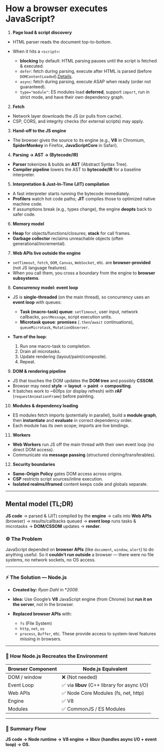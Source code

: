 # How a browser executes JavaScript?

1. **Page load & script discovery**

* HTML parser reads the document top-to-bottom.
* When it hits a `<script>`:

  * **blocking** by default: HTML parsing pauses until the script is fetched & executed.
  * `defer`: fetch during parsing, execute after HTML is parsed (before `DOMContentLoaded`).[Details](/).
  * `async`: fetch during parsing, execute ASAP when ready (order not guaranteed).
  * `type="module"`: ES modules load **deferred**, support `import`, run in strict mode, and have their own dependency graph.

2. **Fetch**

* Network layer downloads the JS (or pulls from cache).
* CSP, CORS, and integrity checks (for external scripts) may apply.

3. **Hand-off to the JS engine**

* The browser gives the source to its engine (e.g., **V8** in Chromium, **SpiderMonkey** in Firefox, **JavaScriptCore** in Safari).

4. **Parsing → AST → (Bytecode/IR)**

* **Parser** tokenizes & builds an **AST** (Abstract Syntax Tree).
* **Compiler pipeline** lowers the AST to **bytecode/IR** for a baseline interpreter.

5. **Interpretation & Just-In-Time (JIT) compilation**

* A fast interpreter starts running the bytecode immediately.
* **Profilers** watch hot code paths; **JIT** compiles those to optimized native machine code.
* If assumptions break (e.g., types change), the engine **deopts** back to safer code.

6. **Memory model**

* **Heap** for objects/functions/closures; **stack** for call frames.
* **Garbage collector** reclaims unreachable objects (often generational/incremental).

7. **Web APIs live outside the engine**

* `setTimeout`, `fetch`, `DOM`, `Canvas`, `WebSocket`, etc. are **browser-provided** (not JS language features).
* When you call them, you cross a boundary from the engine to **browser subsystems**.

8. **Concurrency model: event loop**

* JS is **single-threaded** (on the main thread), so concurrency uses an **event loop** with queues:

  * **Task (macro-task) queue**: `setTimeout`, user input, network callbacks, `postMessage`, script execution units.
  * **Microtask queue**: **promises** (`.then`/`await` continuations), `queueMicrotask`, `MutationObserver`.
* **Turn of the loop**:

  1. Run one macro-task to completion.
  2. Drain all microtasks.
  3. Update rendering (layout/paint/composite).
  4. Repeat.

9. **DOM & rendering pipeline**

* JS that touches the DOM updates the **DOM tree** and possibly **CSSOM**.
* Browser may need **style** → **layout** → **paint** → **compositing**.
* It batches work to ~60fps (or display refresh) with **rAF** (`requestAnimationFrame`) before painting.

10. **Modules & dependency loading**

* ES modules fetch imports (potentially in parallel), build a **module graph**, then **instantiate** and **evaluate** in correct dependency order.
* Each module has its own scope; imports are live bindings.

11. **Workers**

* **Web Workers** run JS off the main thread with their own event loop (no direct DOM access).
* Communicate via **message passing** (structured cloning/transferables).

12. **Security boundaries**

* **Same-Origin Policy** gates DOM access across origins.
* **CSP** restricts script sources/inline execution.
* **Isolated realms/iframed** content keeps code and globals separate.

---

## Mental model (TL;DR)

**JS code** → parsed & (JIT) compiled by the **engine** → calls into **Web APIs** (browser) → results/callbacks queued → **event loop** runs tasks & microtasks → **DOM/CSSOM** updates → **render**.


### ⚙️ The Problem

JavaScript depended on **browser APIs** (like `document`, `window`, `alert`) to do anything useful.
So it **couldn’t run outside** a browser — there were no file systems, no network sockets, no OS access.

---

### ⚡ The Solution — Node.js

* **Created by:** *Ryan Dahl* in **2009*.
* **Idea:** Use Google’s **V8** JavaScript engine (from Chrome) but **run it on the server**, not in the browser.
* **Replaced browser APIs** with:

  * `fs` (File System)
  * `http`, `net`, `os`
  * `process`, `Buffer`, etc.
    These provide access to system-level features missing in browsers.

---

### 🧩 How Node.js Recreates the Environment

| Browser Component | Node.js Equivalent                          |
| ----------------- | ------------------------------------------- |
| DOM / window      | ❌ (Not needed)                              |
| Event Loop        | ✅ via **libuv** (C++ library for async I/O) |
| Web APIs          | ✅ Node Core Modules (fs, net, http)         |
| Engine            | ✅ V8                                        |
| Modules           | ✅ CommonJS / ES Modules                     |

---

### 🔄 Summary Flow

**JS code → Node runtime → V8 engine → libuv (handles async I/O + event loop) → OS.**

